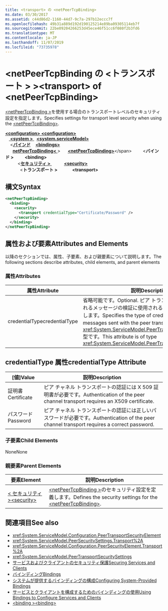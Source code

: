 ```yaml
---
title: <transport> の <netPeerTcpBinding>
ms.date: 03/30/2017
ms.assetid: c44d86d2-1160-44d7-9c7a-297b12eccc7f
ms.openlocfilehash: 49b31a889d192d190125214e89ba09305114eb7f
ms.sourcegitcommit: 22be09204266253d45ece46f51cc6f080f2b3fd6
ms.translationtype: MT
ms.contentlocale: ja-JP
ms.lasthandoff: 11/07/2019
ms.locfileid: "73735978"
---
```

# <a name="transport-of-netpeertcpbinding"></a><span data-ttu-id="70afe-102">\<netPeerTcpBinding の \<トランスポート > ></span><span class="sxs-lookup"><span data-stu-id="70afe-102">\<transport> of \<netPeerTcpBinding></span></span>
<span data-ttu-id="70afe-103">[\<netPeerTcpBinding >](netpeertcpbinding.md)を使用する場合のトランスポートレベルのセキュリティ設定を指定します。</span><span class="sxs-lookup"><span data-stu-id="70afe-103">Specifies settings for transport level security when using the [\<netPeerTcpBinding>](netpeertcpbinding.md).</span></span>  
  
<span data-ttu-id="70afe-104">[ **\<configuration>** ](../configuration-element.md)</span><span class="sxs-lookup"><span data-stu-id="70afe-104">[**\<configuration>**](../configuration-element.md)</span></span>\
<span data-ttu-id="70afe-105">&nbsp; &nbsp;[ **\<system >** ](system-servicemodel.md) </span><span class="sxs-lookup"><span data-stu-id="70afe-105">&nbsp;&nbsp;[**\<system.serviceModel>**](system-servicemodel.md)</span></span>\
<span data-ttu-id="70afe-106">&nbsp;&nbsp;&nbsp;&nbsp;\<[**バインド**](bindings.md)</span><span class="sxs-lookup"><span data-stu-id="70afe-106">&nbsp;&nbsp;&nbsp;&nbsp;[**\<bindings>**](bindings.md)</span></span>\
<span data-ttu-id="70afe-107">&nbsp;&nbsp;&nbsp;&nbsp;&nbsp;&nbsp;[**netPeerTcpBinding\<** ](netpeertcpbinding.md) ></span><span class="sxs-lookup"><span data-stu-id="70afe-107">&nbsp;&nbsp;&nbsp;&nbsp;&nbsp;&nbsp;[**\<netPeerTcpBinding>**](netpeertcpbinding.md)\</span></span>
<span data-ttu-id="70afe-108">&nbsp;&nbsp;&nbsp;&nbsp;&nbsp;&nbsp;&nbsp;&nbsp;\<**バインド >** </span><span class="sxs-lookup"><span data-stu-id="70afe-108">&nbsp;&nbsp;&nbsp;&nbsp;&nbsp;&nbsp;&nbsp;&nbsp;**\<binding>**</span></span>\
<span data-ttu-id="70afe-109">&nbsp;&nbsp;&nbsp;&nbsp;&nbsp;&nbsp;&nbsp;&nbsp;&nbsp;&nbsp;\<[**セキュリティ >** ](security-of-netpeerbinding.md)</span><span class="sxs-lookup"><span data-stu-id="70afe-109">&nbsp;&nbsp;&nbsp;&nbsp;&nbsp;&nbsp;&nbsp;&nbsp;&nbsp;&nbsp;[**\<security>**](security-of-netpeerbinding.md)</span></span>\
<span data-ttu-id="70afe-110">&nbsp;&nbsp;&nbsp;&nbsp;&nbsp;&nbsp;&nbsp;&nbsp;&nbsp;&nbsp;&nbsp;&nbsp;\<**トランスポート >**</span><span class="sxs-lookup"><span data-stu-id="70afe-110">&nbsp;&nbsp;&nbsp;&nbsp;&nbsp;&nbsp;&nbsp;&nbsp;&nbsp;&nbsp;&nbsp;&nbsp;**\<transport>**</span></span>  
  
## <a name="syntax"></a><span data-ttu-id="70afe-111">構文</span><span class="sxs-lookup"><span data-stu-id="70afe-111">Syntax</span></span>  
  
```xml  
<netPeerTcpBinding>
  <binding>
    <security>
      <transport credentialType="Certificate/Password" />
    </security>
  </binding>
</netPeerTcpBinding>
```  
  
## <a name="attributes-and-elements"></a><span data-ttu-id="70afe-112">属性および要素</span><span class="sxs-lookup"><span data-stu-id="70afe-112">Attributes and Elements</span></span>  
 <span data-ttu-id="70afe-113">以降のセクションでは、属性、子要素、および親要素について説明します。</span><span class="sxs-lookup"><span data-stu-id="70afe-113">The following sections describe attributes, child elements, and parent elements</span></span>  
  
### <a name="attributes"></a><span data-ttu-id="70afe-114">属性</span><span class="sxs-lookup"><span data-stu-id="70afe-114">Attributes</span></span>  
  
|<span data-ttu-id="70afe-115">属性</span><span class="sxs-lookup"><span data-stu-id="70afe-115">Attribute</span></span>|<span data-ttu-id="70afe-116">説明</span><span class="sxs-lookup"><span data-stu-id="70afe-116">Description</span></span>|  
|---------------|-----------------|  
|<span data-ttu-id="70afe-117">credentialType</span><span class="sxs-lookup"><span data-stu-id="70afe-117">credentialType</span></span>|<span data-ttu-id="70afe-118">省略可能です。</span><span class="sxs-lookup"><span data-stu-id="70afe-118">Optional.</span></span> <span data-ttu-id="70afe-119">ピア トランスポートにより送信されるメッセージの検証に使用される資格情報の種類を指定します。</span><span class="sxs-lookup"><span data-stu-id="70afe-119">Specifies the type of credentials used to verify messages sent with the peer transport.</span></span> <span data-ttu-id="70afe-120">この属性は <xref:System.ServiceModel.PeerTransportCredentialType> 型です。</span><span class="sxs-lookup"><span data-stu-id="70afe-120">This attribute is of type <xref:System.ServiceModel.PeerTransportCredentialType>.</span></span>|  
  
## <a name="credentialtype-attribute"></a><span data-ttu-id="70afe-121">credentialType 属性</span><span class="sxs-lookup"><span data-stu-id="70afe-121">credentialType Attribute</span></span>  
  
|<span data-ttu-id="70afe-122">[値]</span><span class="sxs-lookup"><span data-stu-id="70afe-122">Value</span></span>|<span data-ttu-id="70afe-123">説明</span><span class="sxs-lookup"><span data-stu-id="70afe-123">Description</span></span>|  
|-----------|-----------------|  
|<span data-ttu-id="70afe-124">証明書</span><span class="sxs-lookup"><span data-stu-id="70afe-124">Certificate</span></span>|<span data-ttu-id="70afe-125">ピア チャネル トランスポートの認証には X 509 証明書が必要です。</span><span class="sxs-lookup"><span data-stu-id="70afe-125">Authentication of the peer channel transport requires an X509 certificate.</span></span>|  
|<span data-ttu-id="70afe-126">パスワード</span><span class="sxs-lookup"><span data-stu-id="70afe-126">Password</span></span>|<span data-ttu-id="70afe-127">ピア チャネル トランスポートの認証には正しいパスワードが必要です。</span><span class="sxs-lookup"><span data-stu-id="70afe-127">Authentication of the peer channel transport requires a correct password.</span></span>|  
  
### <a name="child-elements"></a><span data-ttu-id="70afe-128">子要素</span><span class="sxs-lookup"><span data-stu-id="70afe-128">Child Elements</span></span>  
 <span data-ttu-id="70afe-129">None</span><span class="sxs-lookup"><span data-stu-id="70afe-129">None</span></span>  
  
### <a name="parent-elements"></a><span data-ttu-id="70afe-130">親要素</span><span class="sxs-lookup"><span data-stu-id="70afe-130">Parent Elements</span></span>  
  
|<span data-ttu-id="70afe-131">要素</span><span class="sxs-lookup"><span data-stu-id="70afe-131">Element</span></span>|<span data-ttu-id="70afe-132">説明</span><span class="sxs-lookup"><span data-stu-id="70afe-132">Description</span></span>|  
|-------------|-----------------|  
|[<span data-ttu-id="70afe-133">\< セキュリティ ></span><span class="sxs-lookup"><span data-stu-id="70afe-133">\<security></span></span>](security-of-netpeerbinding.md)|<span data-ttu-id="70afe-134">[\<netPeerTcpBinding >](netpeertcpbinding.md)のセキュリティ設定を定義します。</span><span class="sxs-lookup"><span data-stu-id="70afe-134">Defines the security settings for the [\<netPeerTcpBinding>](netpeertcpbinding.md).</span></span>|  
  
## <a name="see-also"></a><span data-ttu-id="70afe-135">関連項目</span><span class="sxs-lookup"><span data-stu-id="70afe-135">See also</span></span>

- <xref:System.ServiceModel.Configuration.PeerTransportSecurityElement>
- <xref:System.ServiceModel.PeerSecuritySettings.Transport%2A>
- <xref:System.ServiceModel.Configuration.PeerSecurityElement.Transport%2A>
- <xref:System.ServiceModel.PeerTransportSecuritySettings>
- [<span data-ttu-id="70afe-136">サービスおよびクライアントのセキュリティ保護</span><span class="sxs-lookup"><span data-stu-id="70afe-136">Securing Services and Clients</span></span>](../../../wcf/feature-details/securing-services-and-clients.md)
- [<span data-ttu-id="70afe-137">バインディング</span><span class="sxs-lookup"><span data-stu-id="70afe-137">Bindings</span></span>](../../../wcf/bindings.md)
- [<span data-ttu-id="70afe-138">システムが提供するバインディングの構成</span><span class="sxs-lookup"><span data-stu-id="70afe-138">Configuring System-Provided Bindings</span></span>](../../../wcf/feature-details/configuring-system-provided-bindings.md)
- [<span data-ttu-id="70afe-139">サービスとクライアントを構成するためのバインディングの使用</span><span class="sxs-lookup"><span data-stu-id="70afe-139">Using Bindings to Configure Services and Clients</span></span>](../../../wcf/using-bindings-to-configure-services-and-clients.md)
- [<span data-ttu-id="70afe-140">\<binding ></span><span class="sxs-lookup"><span data-stu-id="70afe-140">\<binding></span></span>](bindings.md)
